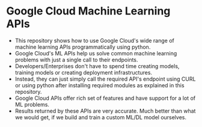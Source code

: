 # Google Cloud Machine Learning APIs
- This repository shows how to use Google Cloud's wide range of machine learning APIs programmatically using python.
- Google Cloud's ML APIs help us solve common machine learning problems with just a single call to their endpoints.
- Developers/Enterprises don't have to spend time creating models, training models or creating deployment
infrastructures. 
- Instead, they can just simply call the required API's endpoint using CURL or using python after installing required modules 
as explained in this repository.
- Google Cloud APIs offer rich set of features and have support for a lot of ML problems.
- Results returned by these APIs are very accurate. Much better than what we would get, if we build and train a custom ML/DL model ourselves.
